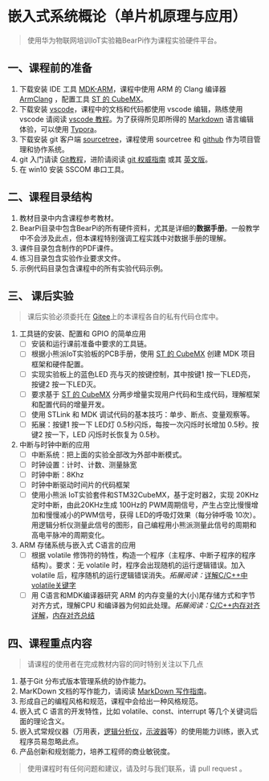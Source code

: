 # 嵌入式系统概论（单片机原理与应用）

>使用华为物联网培训IoT实验箱BearPi作为课程实验硬件平台。

## 一、课程前的准备

1. 下载安装 IDE 工具 [MDK-ARM](http://www2.keil.com/mdk5/)，课程中使用 ARM 的 Clang 编译器 [ArmClang](https://developer.arm.com/docs/100068/0614) ，配置工具 [ST 的 CubeMX](https://www.st.com/content/st_com/en/products/development-tools/software-development-tools/stm32-software-development-tools/stm32-configurators-and-code-generators/stm32cubemx.html)。
2. 下载安装 [vscode](https://code.visualstudio.com/)，课程中的文档和代码都使用 vscode 编辑，熟练使用vscode 请阅读 [vscode 教程](https://geek-docs.com/vscode/vscode-tutorials/what-is-vscode.html)。为了获得所见即所得的 [Markdown](https://help.github.com/articles/github-flavored-markdown/) 语言编辑体验，可以使用 [Typora](http://typora.io/)。
3. 下载安装 git 客户端 [sourcetree](https://www.sourcetreeapp.com/)，课程使用 sourcetree 和 [github](http://www.github.com) 作为项目管理和协作系统。
4. git 入门请读 [Git教程](https://www.liaoxuefeng.com/wiki/896043488029600)，进阶请阅读 [git 权威指南](https://gitee.com/progit/) 或其 [英文版](https://git-scm.com/book/en/v2)。
5. 在 win10 安装 SSCOM 串口工具。 

## 二、课程目录结构

  1. 教材目录中内含课程参考教材。
  2. BearPi目录中包含BearPi的所有硬件资料，尤其是详细的**数据手册**。一般教学中不会涉及此点，但本课程特别强调工程实践中对数据手册的理解。
  3. 课件目录包含制作的PDF课件。
  4. 练习目录包含实验作业要求文件。
  5. 示例代码目录包含课程中的所有实验代码示例。

## 三、 课后实验

> 课后实验必须委托在 [Gitee](https://www.gitee.com)上的本课程各自的私有代码仓库中。

1. 工具链的安装、配置和 GPIO 的简单应用
   - [ ] 安装和运行课前准备中要求的工具链。
   - [ ] 根据小熊派IoT实验板的PCB手册，使用 [ST 的 CubeMX](https://www.st.com/content/st_com/en/products/development-tools/software-development-tools/stm32-software-development-tools/stm32-configurators-and-code-generators/stm32cubemx.html) 创建 MDK 项目框架和硬件配置。
   - [ ] 实现实验板上的蓝色LED 亮与灭的按键控制，其中按键1 按一下LED亮，按键2 按一下LED灭。
   - [ ] 要求基于 [ST 的 CubeMX](https://www.st.com/content/st_com/en/products/development-tools/software-development-tools/stm32-software-development-tools/stm32-configurators-and-code-generators/stm32cubemx.html) 分两步增量实现用户代码和生成代码，理解框架和配置代码的增量开发。
   - [ ] 使用 STLink 和 MDK 调试代码的基本技巧：单步、断点、变量观察等。
   - [ ] 拓展：按键1 按一下 LED灯 0.5秒闪烁，每按一次闪烁时长增加 0.5秒。按键2 按一下，LED 闪烁时长恢复为 0.5秒。

2. 中断与时钟中断的应用
   - [ ] 中断系统：把上面的实验全部改为外部中断模式。
   - [ ] 时钟设置：计时、计数、测量脉宽
   - [ ] 时钟中断：8Khz
   - [ ] 时钟中断驱动时间片的代码框架
   - [ ] 使用小熊派 IoT实验套件和STM32CubeMX，基于定时器2，实现 20KHz 定时中断，由此20KHz生成 100Hz的 PWM周期信号，产生占空比慢慢增加和慢慢减小的PWM信号，获得 LED的呼吸灯效果（每分钟呼吸 10次）。用逻辑分析仪测量此信号的图形，自己编程用小熊派测量此信号的周期和高电平脉冲的周期变化。

3. ARM 存储系统与嵌入式 C语言的应用
   - [ ] 根据 volatile 修饰符的特性，构造一个程序（主程序、中断子程序的程序结构）。要求：无 volatile 时，程序会出现随机的运行逻辑错误。加入 volatile 后，程序随机的运行逻辑错误消失。*拓展阅读：*[详解C/C++中volatile关键字](https://blog.csdn.net/weixin_44363885/article/details/92838607)
   - [ ] 用 C语言和MDK编译器研究 ARM 的内存变量的大(小)尾存储方式和字节对齐方式，理解CPU 和编译器为何如此处理。*拓展阅读：*[C/C++内存对齐详解](https://zhuanlan.zhihu.com/p/30007037)，[内存对齐总结](https://www.cnblogs.com/iQXQZX/p/14049734.html)

## 四、课程重点内容

>请课程的使用者在完成教材内容的同时特别关注以下几点

1. 基于Git 分布式版本管理系统的协作能力。
2. MarKDown 文档的写作能力，请阅读 [MarkDown 写作指南](https://shd101wyy.github.io/markdown-preview-enhanced/#/zh-cn/)。
3. 形成自己的编程风格和规范，课程中会给出一种风格规范。
4. 嵌入式 C 语言的开发特性，比如 volatile、const、interrupt 等几个关键词后面的理论含义。
5. 嵌入式常规仪器（万用表，[逻辑分析仪](https://support.saleae.com/user-guide)，[示波器](https://www.tek.com.cn/oscilloscope/tbs1000b-edu-digital-storage-oscilloscope-manual/tbs1000b-and-tbs1000b-edu-series-oscil)等）的使用能力训练，嵌入式程序员易忽略此点。
6. 产品创新和规划能力，培养工程师的商业敏锐度。

> 使用课程时有任何问题和建议，请及时与我们联系，请 pull request 。
